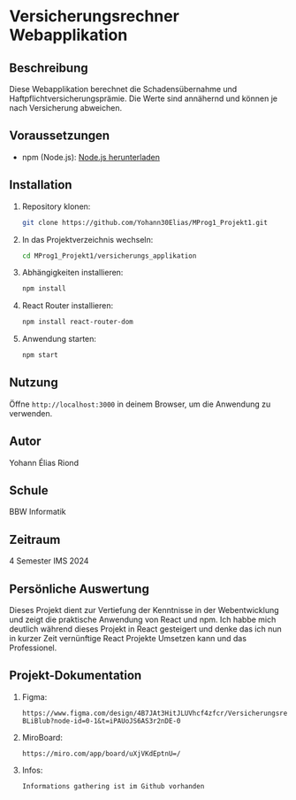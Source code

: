 # Versicherungsrechner Webapplikation

## Beschreibung
Diese Webapplikation berechnet die Schadensübernahme und Haftpflichtversicherungsprämie. Die Werte sind annähernd und können je nach Versicherung abweichen.

## Voraussetzungen
- npm (Node.js): [Node.js herunterladen](https://nodejs.org/en)

## Installation
1. Repository klonen:
    ```sh
    git clone https://github.com/Yohann30Elias/MProg1_Projekt1.git
    ```
2. In das Projektverzeichnis wechseln:
    ```sh
    cd MProg1_Projekt1/versicherungs_applikation
    ```
3. Abhängigkeiten installieren:
    ```sh
    npm install
    ```
4. React Router installieren:
    ```sh
    npm install react-router-dom
    ```
5. Anwendung starten:
    ```sh
    npm start
    ```

## Nutzung
Öffne `http://localhost:3000` in deinem Browser, um die Anwendung zu verwenden.

## Autor
Yohann Élias Riond

## Schule
BBW Informatik

## Zeitraum
4 Semester IMS 2024

## Persönliche Auswertung
Dieses Projekt dient zur Vertiefung der Kenntnisse in der Webentwicklung und zeigt die praktische Anwendung von React und npm. Ich habbe mich deutlich während dieses Projekt in React gesteigert und denke das ich nun in kurzer Zeit vernünftige React Projekte Umsetzen kann und das Professionel.

## Projekt-Dokumentation
1. Figma:
    ```
    https://www.figma.com/design/4B7JAt3HitJLUVhcf4zfcr/Versicherungsrechner-BLiBlub?node-id=0-1&t=iPAUoJS6AS3r2nDE-0
    ```
2. MiroBoard:
    ```
    https://miro.com/app/board/uXjVKdEptnU=/
    ```
3. Infos:
    ```
    Informations gathering ist im Github vorhanden
    ```